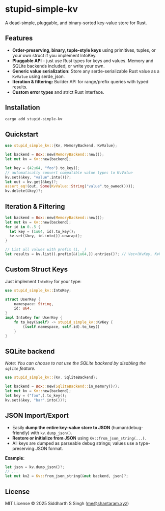 # stupid-simple-kv

A dead-simple, pluggable, and binary-sorted key-value store for Rust.

## Features

- **Order-preserving, binary, tuple-style keys** using primitives, tuples, or
  your own struct if you implement IntoKey.
- **Pluggable API** – just use Rust types for keys and values. Memory and SQLite backends included, or
  write your own.
- **Generic value serialization:** Store any serde-serializable Rust value as a `KvValue` using serde_json.
- **Iteration & filtering:** Builder API for range/prefix queries with typed
  results.
- **Custom error types** and strict Rust interface.

## Installation

```sh
cargo add stupid-simple-kv
```

## Quickstart

```rust
use stupid_simple_kv::{Kv, MemoryBackend, KvValue};

let backend = Box::new(MemoryBackend::new());
let mut kv = Kv::new(backend);

let key = (42u64, "foo").to_key();
// automatically convert compatible value types to KvValue
kv.set(&key, "value".into())?;
let out = kv.get(&key)?;
assert_eq!(out, Some(KvValue::String("value".to_owned())));
kv.delete(&key)?;
```

## Iteration & Filtering

```rust
let backend = Box::new(MemoryBackend::new());
let mut kv = Kv::new(backend);
for id in 0..5 {
  let key = (1u64, id).to_key();
  kv.set(&key, id.into()).unwrap();
}

// List all values with prefix (1, _)
let results = kv.list().prefix(&(1u64,)).entries()?; // Vec<(KvKey, KvValue)>
```

## Custom Struct Keys

Just implement `IntoKey` for your type:

```rust
use stupid_simple_kv::IntoKey;

struct UserKey {
    namespace: String,
    id: u64,
}
impl IntoKey for UserKey {
    fn to_key(&self) -> stupid_simple_kv::KvKey {
        (&self.namespace, self.id).to_key()
    }
}
```

## SQLite backend

_Note: You can choose to not use the SQLite backend by disabling the `sqlite`
feature._

```rust
use stupid_simple_kv::{Kv, SqliteBackend};

let backend = Box::new(SqliteBackend::in_memory()?);
let mut kv = Kv::new(backend);
let key = ("foo",).to_key();
kv.set(&key, "bar".into())?;
```

## JSON Import/Export

- Easily **dump the entire key-value store to JSON** (human/debug-friendly) with
  `kv.dump_json()`.
- **Restore or initialize from JSON** using `Kv::from_json_string(...)`.
- All keys are dumped as parseable debug strings; values use a type-preserving
  JSON format.

**Example:**

```rust
let json = kv.dump_json()?;
// ...
let mut kv2 = Kv::from_json_string(&mut backend, json)?;
```

## License

MIT License © 2025 Siddharth S Singh (me@shantaram.xyz)
